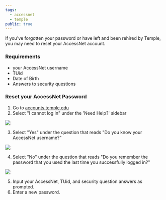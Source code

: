 ```yaml
---
tags:
  - accessnet
  - temple
public: true
---
```

If you've forgotten your password or have left and been rehired by Temple, you may need to reset your AccessNet account.

### Requirements

- your AccessNet username
- TUid
- Date of Birth
- Answers to security questions

### Reset your AccessNet Password

1. Go to [accounts.temple.edu](https://accounts.temple.edu/)
2. Select "I cannot log in" under the 'Need Help?' sidebar

![](https://sites.temple.edu/hbghelp/files/2024/04/image-3.png)

3. Select "Yes" under the question that reads "Do you know your AccessNet username?"

![](https://sites.temple.edu/hbghelp/files/2024/04/image-2.png)

4. Select "No" under the question that reads "Do you remember the password that you used the last time you successfully logged in?"

![](https://sites.temple.edu/hbghelp/files/2024/04/image-1.png)

5. Input your AccessNet, TUid, and security question answers as prompted.
6. Enter a new password.